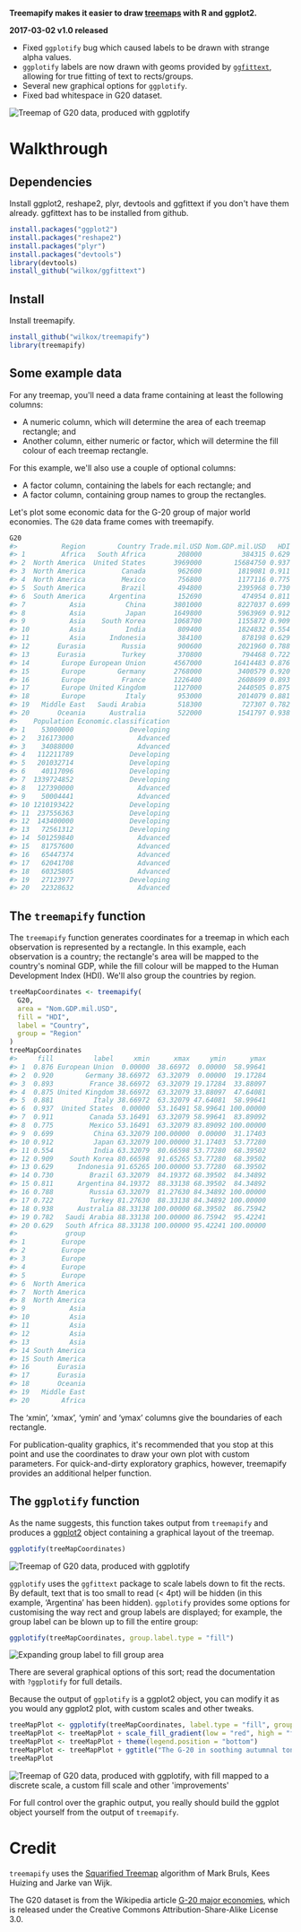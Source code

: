 **Treemapify makes it easier to draw [treemaps](http://en.wikipedia.org/wiki/Treemap) with R and ggplot2.**

**2017-03-02 v1.0 released**
- Fixed `ggplotify` bug which caused labels to be drawn with strange alpha
  values.
- `ggplotify` labels are now drawn with geoms provided by
  [`ggfittext`](https://github.com/wilkox/ggfittext), allowing
  for true fitting of text to rects/groups.
- Several new graphical options for `ggplotify`.
- Fixed bad whitespace in G20 dataset.

![Treemap of G20 data, produced with ggplotify](examples/G20.png)

# Walkthrough

## Dependencies

Install ggplot2, reshape2, plyr, devtools and ggfittext if you don't have them
already. ggfittext has to be installed from github.

``` r
install.packages("ggplot2")
install.packages("reshape2")
install.packages("plyr")
install.packages("devtools")
library(devtools)
install_github("wilkox/ggfittext")
```

## Install

Install treemapify.

``` r
install_github("wilkox/treemapify")
library(treemapify)
```

## Some example data

For any treemap, you'll need a data frame containing at least the following columns:
- A numeric column, which will determine the area of each treemap rectangle; and
- Another column, either numeric or factor, which will determine the fill colour of each treemap rectangle.

For this example, we'll also use a couple of optional columns:
- A factor column, containing the labels for each rectangle; and
- A factor column, containing group names to group the rectangles.

Let's plot some economic data for the G-20 group of major world economies. The
`G20` data frame comes with treemapify.

``` r
G20
#>           Region        Country Trade.mil.USD Nom.GDP.mil.USD   HDI
#> 1         Africa   South Africa        208000          384315 0.629
#> 2  North America  United States       3969000        15684750 0.937
#> 3  North America         Canada        962600         1819081 0.911
#> 4  North America         Mexico        756800         1177116 0.775
#> 5  South America         Brazil        494800         2395968 0.730
#> 6  South America      Argentina        152690          474954 0.811
#> 7           Asia          China       3801000         8227037 0.699
#> 8           Asia          Japan       1649800         5963969 0.912
#> 9           Asia    South Korea       1068700         1155872 0.909
#> 10          Asia          India        809400         1824832 0.554
#> 11          Asia      Indonesia        384100          878198 0.629
#> 12       Eurasia         Russia        900600         2021960 0.788
#> 13       Eurasia         Turkey        370800          794468 0.722
#> 14        Europe European Union       4567000        16414483 0.876
#> 15        Europe        Germany       2768000         3400579 0.920
#> 16        Europe         France       1226400         2608699 0.893
#> 17        Europe United Kingdom       1127000         2440505 0.875
#> 18        Europe          Italy        953000         2014079 0.881
#> 19   Middle East   Saudi Arabia        518300          727307 0.782
#> 20       Oceania      Australia        522000         1541797 0.938
#>    Population Economic.classification
#> 1    53000000              Developing
#> 2   316173000                Advanced
#> 3    34088000                Advanced
#> 4   112211789              Developing
#> 5   201032714              Developing
#> 6    40117096              Developing
#> 7  1339724852              Developing
#> 8   127390000                Advanced
#> 9    50004441                Advanced
#> 10 1210193422              Developing
#> 11  237556363              Developing
#> 12  143400000              Developing
#> 13   72561312              Developing
#> 14  501259840                Advanced
#> 15   81757600                Advanced
#> 16   65447374                Advanced
#> 17   62041708                Advanced
#> 18   60325805                Advanced
#> 19   27123977              Developing
#> 20   22328632                Advanced
```

## The `treemapify` function

The `treemapify` function generates coordinates for a treemap in which each
observation is represented by a rectangle. In this example, each observation is
a country; the rectangle's area will be mapped to the country's nominal GDP,
while the fill colour will be mapped to the Human Development Index (HDI). We'll
also group the countries by region.

``` r
treeMapCoordinates <- treemapify(
  G20,
  area = "Nom.GDP.mil.USD",
  fill = "HDI",
  label = "Country",
  group = "Region"
)
treeMapCoordinates
#>     fill          label     xmin      xmax     ymin      ymax
#> 1  0.876 European Union  0.00000  38.66972  0.00000  58.99641
#> 2  0.920        Germany 38.66972  63.32079  0.00000  19.17284
#> 3  0.893         France 38.66972  63.32079 19.17284  33.88097
#> 4  0.875 United Kingdom 38.66972  63.32079 33.88097  47.64081
#> 5  0.881          Italy 38.66972  63.32079 47.64081  58.99641
#> 6  0.937  United States  0.00000  53.16491 58.99641 100.00000
#> 7  0.911         Canada 53.16491  63.32079 58.99641  83.89092
#> 8  0.775         Mexico 53.16491  63.32079 83.89092 100.00000
#> 9  0.699          China 63.32079 100.00000  0.00000  31.17403
#> 10 0.912          Japan 63.32079 100.00000 31.17403  53.77280
#> 11 0.554          India 63.32079  80.66598 53.77280  68.39502
#> 12 0.909    South Korea 80.66598  91.65265 53.77280  68.39502
#> 13 0.629      Indonesia 91.65265 100.00000 53.77280  68.39502
#> 14 0.730         Brazil 63.32079  84.19372 68.39502  84.34892
#> 15 0.811      Argentina 84.19372  88.33138 68.39502  84.34892
#> 16 0.788         Russia 63.32079  81.27630 84.34892 100.00000
#> 17 0.722         Turkey 81.27630  88.33138 84.34892 100.00000
#> 18 0.938      Australia 88.33138 100.00000 68.39502  86.75942
#> 19 0.782   Saudi Arabia 88.33138 100.00000 86.75942  95.42241
#> 20 0.629   South Africa 88.33138 100.00000 95.42241 100.00000
#>            group
#> 1         Europe
#> 2         Europe
#> 3         Europe
#> 4         Europe
#> 5         Europe
#> 6  North America
#> 7  North America
#> 8  North America
#> 9           Asia
#> 10          Asia
#> 11          Asia
#> 12          Asia
#> 13          Asia
#> 14 South America
#> 15 South America
#> 16       Eurasia
#> 17       Eurasia
#> 18       Oceania
#> 19   Middle East
#> 20        Africa
```

The ‘xmin’, ‘xmax’, ‘ymin’ and ‘ymax’ columns give the boundaries of each rectangle.

For publication-quality graphics, it's recommended that you stop at this point and use the coordinates to draw your own plot with custom parameters. For quick-and-dirty exploratory graphics, however, treemapify provides an additional helper function.

## The `ggplotify` function

As the name suggests, this function takes output from `treemapify` and produces a [ggplot2](http://ggplot2.org) object containing a graphical layout of the treemap.

``` r
ggplotify(treeMapCoordinates)
```

![Treemap of G20 data, produced with ggplotify](examples/G20.png)

`ggplotify` uses the `ggfittext` package to scale labels down to fit the rects.
By default, text that is too small to read (< 4pt) will be hidden (in this
example, ‘Argentina’ has been hidden). `ggplotify` provides some options for
customising the way rect and group labels are displayed; for example, the group
label can be blown up to fill the entire group:

``` r
ggplotify(treeMapCoordinates, group.label.type = "fill")
```

![Expanding group label to fill group area](examples/group_fill.png)

There are several graphical options of this sort; read the documentation with
`?ggplotify` for full details.

Because the output of `ggplotify` is a ggplot2 object, you can modify it as you
would any ggplot2 plot, with custom scales and other tweaks.

``` r
treeMapPlot <- ggplotify(treeMapCoordinates, label.type = "fill", group.labels = F)
treeMapPlot <- treeMapPlot + scale_fill_gradient(low = "red", high = "forestgreen")
treeMapPlot <- treeMapPlot + theme(legend.position = "bottom")
treeMapPlot <- treeMapPlot + ggtitle("The G-20 in soothing autumnal tones")
treeMapPlot
```

![Treemap of G20 data, produced with ggplotify, with fill mapped to a discrete scale, a custom fill scale and other 'improvements'](examples/G20_splendid.png)

For full control over the graphic output, you really should build the ggplot object yourself from the output of `treemapify`.

# Credit

`treemapify` uses the [Squarified Treemap](http://citeseerx.ist.psu.edu/viewdoc/summary?doi=10.1.1.36.6685) algorithm of Mark Bruls, Kees Huizing and Jarke van Wijk.

The G20 dataset is from the Wikipedia article [G-20 major economies](http://en.wikipedia.org/wiki/G-20_major_economies), which is released under the Creative Commons Attribution-Share-Alike License 3.0.
